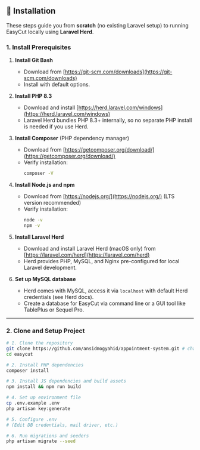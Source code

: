 ## 🚀 Installation

These steps guide you from **scratch** (no existing Laravel setup) to running EasyCut locally using **Laravel Herd**.

### 1. Install Prerequisites

1. **Install Git Bash**

    - Download from [https://git-scm.com/downloads](https://git-scm.com/downloads)
    - Install with default options.

2. **Install PHP 8.3**

    - Download and install [https://herd.laravel.com/windows](https://herd.laravel.com/windows)
    - Laravel Herd bundles PHP 8.3+ internally, so no separate PHP install is needed if you use Herd.

3. **Install Composer** (PHP dependency manager)

    - Download from [https://getcomposer.org/download/](https://getcomposer.org/download/)
    - Verify installation:
        ```bash
        composer -V
        ```

4. **Install Node.js and npm**

    - Download from [https://nodejs.org/](https://nodejs.org/) (LTS version recommended)
    - Verify installation:
        ```bash
        node -v
        npm -v
        ```

5. **Install Laravel Herd**

    - Download and install Laravel Herd (macOS only) from [https://laravel.com/herd](https://laravel.com/herd)
    - Herd provides PHP, MySQL, and Nginx pre-configured for local Laravel development.

6. **Set up MySQL database**
    - Herd comes with MySQL, access it via `localhost` with default Herd credentials (see Herd docs).
    - Create a database for EasyCut via command line or a GUI tool like TablePlus or Sequel Pro.

---

### 2. Clone and Setup Project

```bash
# 1. Clone the repository
git clone https://github.com/ansidmogyahid/appointment-system.git # change this
cd easycut

# 2. Install PHP dependencies
composer install

# 3. Install JS dependencies and build assets
npm install && npm run build

# 4. Set up environment file
cp .env.example .env
php artisan key:generate

# 5. Configure .env
# (Edit DB credentials, mail driver, etc.)

# 6. Run migrations and seeders
php artisan migrate --seed
```
